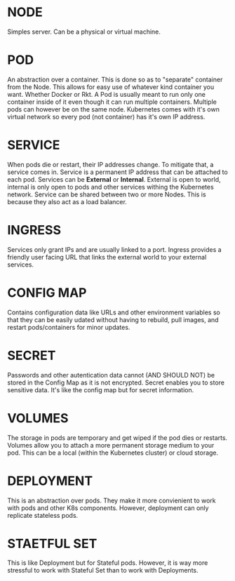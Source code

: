 NODE
=======
Simples server. Can be a physical or virtual machine.

POD
======
An abstraction over a container. This is done so as to "separate" container from the Node. This allows for easy use of whatever kind container you want. Whether Docker or Rkt. A Pod is usually meant to run only one container inside of it even though it can run multiple containers. Multiple pods can however be on the same node. Kubernetes comes with it's own virtual network so every pod (not container) has it's own IP address.

SERVICE
==========
When pods die or restart, their IP addresses change. To mitigate that, a service comes in. Service is a permanent IP address that can be attached to each pod. Services can be **External** or **Internal**. External is open to world, internal is only open to pods and other services withing the Kubernetes network. Service can be shared between two or more Nodes. This is because they also act as a load balancer.

INGRESS
===========
Services only grant IPs and are usually linked to a port. Ingress provides a friendly user facing URL that links the external world to your external services.

CONFIG MAP
============
Contains configuration data like URLs and other environment variables so that they can be easily udated without having to rebuild, pull images, and restart pods/containers for minor updates.

SECRET
===========
Passwords and other autentication data cannot (AND SHOULD NOT) be stored in the Config Map as it is not encrypted. Secret enables you to store sensitive data. It's like the config map but for secret information.

VOLUMES
===========
The storage in pods are temporary and get wiped if the pod dies or restarts. Volumes allow you to attach a more permanent storage medium to your pod. This can be a local (within the Kubernetes cluster) or cloud storage.

DEPLOYMENT
============
This is an abstraction over pods. They make it more convienient to work with pods and other K8s components. However, deployment can only replicate stateless pods.

STAETFUL SET
============
This is like Deployment but for Stateful pods. However, it is way more stressful to work with Stateful Set than to work with Deployments.
